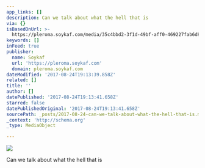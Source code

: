 ```yaml
---
app_links: []
description: Can we talk about what the hell that is
via: {}
isBasedOnUrl: >-
  https://pleroma.soykaf.com/media/35c4bbd2-3f1d-49bf-aff0-469227fab6d8/pnc__picked_media_bbdb14fa-b916-4044-93b1-0d06143f58cc.jpg
keywords: []
inFeed: true
publisher:
  name: Soykaf
  url: 'https://pleroma.soykaf.com'
  domain: pleroma.soykaf.com
dateModified: '2017-08-24T19:13:39.858Z'
related: []
title: ''
author: []
datePublished: '2017-08-24T19:13:41.658Z'
starred: false
datePublishedOriginal: '2017-08-24T19:13:41.658Z'
sourcePath: _posts/2017-08-24-can-we-talk-about-what-the-hell-that-is.md
_context: 'http://schema.org'
_type: MediaObject

---
```

![](https://imgflo.herokuapp.com/graph/2b2431f8e7ba7b0/d34747bd0b0bcd87950e58d7b8940736/croprotate.jpg?cropheight=1080&cropwidth=1440&degrees=-270&input=https%3A%2F%2Fpleroma.soykaf.com%2Fmedia%2F35c4bbd2-3f1d-49bf-aff0-469227fab6d8%2Fpnc__picked_media_bbdb14fa-b916-4044-93b1-0d06143f58cc.jpg&x=0&y=0)

Can we talk about what the hell that is